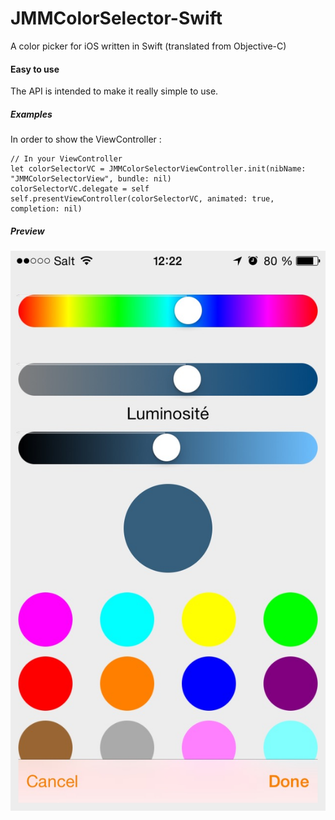 # JMMColorSelector-Swift
A color picker for iOS written in Swift (translated from Objective-C)

#### Easy to use
The API is intended to make it really simple to use.
##### Examples
In order to show the ViewController :
 
    // In your ViewController
    let colorSelectorVC = JMMColorSelectorViewController.init(nibName: "JMMColorSelectorView", bundle: nil)
    colorSelectorVC.delegate = self
    self.presentViewController(colorSelectorVC, animated: true, completion: nil)


##### Preview

![Preview with french translation](images/IMG_0524.jpg "Preview")
